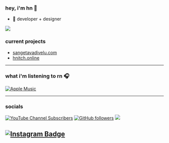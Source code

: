 ### hey, i'm hn 👋

- 🌱 developer + designer                 

![](https://komarev.com/ghpvc/?username=hnitch)
### current projects

* [sangetavadivelu.com](https://sangetavadivelu.com)
* [hnitch.online](https://hnitch.online)
-----------------------------------------------------
### what i'm listening to rn 🎧

[![Apple Music](https://github-profile-apple-music.web.app/api/v1/users/sWNiHRwswHZIR3Bw3GwB/recent/played/tracks?template=template_3_1)](https://github-profile-apple-music.web.app/api/v1/users/sWNiHRwswHZIR3Bw3GwB/recent/played/tracks?template=template_3_1)

-----------------------------------------------------

### socials
[![YouTube Channel Subscribers](https://img.shields.io/youtube/channel/subscribers/UC6OTetJJekudr2dz5PVa-rw?color=8495f3&label=Youtube%3A&logo=youtube&logoColor=8495f3&style=for-the-badge)](https://www.youtube.com/channel/UC6OTetJJekudr2dz5PVa-rw) [![GitHub followers](https://img.shields.io/github/followers/hnitch?color=8495f3&label=Github%3A&logo=github&logoColor=8495f3&style=for-the-badge)](https://github.com/hnitch/) ![](https://dcbadge.vercel.app/api/shield/690729789702537336)


<a href="https://instagram.com/hnitch"><img src="https://img.shields.io/badge/-@hnitch-blue?style=flat&amp;logo=instagram&amp;logoColor=white&amp;link=https://instagram.com/hnitch" alt="Instagram Badge"></a>
-----------------------------------------------------
